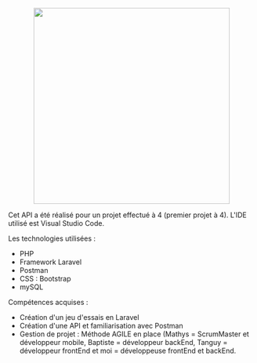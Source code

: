 <p align="center"><a href="https://laravel.com" target="_blank"><img src="https://raw.githubusercontent.com/laravel/art/master/logo-lockup/5%20SVG/2%20CMYK/1%20Full%20Color/laravel-logolockup-cmyk-red.svg" width="400"></a></p>

Cet API a été réalisé pour un projet effectué à 4 (premier projet à 4). 
L'IDE utilisé est Visual Studio Code. 

Les technologies utilisées :

- PHP
- Framework Laravel 
- Postman
- CSS : Bootstrap
- mySQL

Compétences acquises :

- Création d'un jeu d'essais en Laravel 
- Création d'une API et familiarisation avec Postman
- Gestion de projet : Méthode AGILE en place (Mathys = ScrumMaster et développeur mobile, Baptiste = développeur backEnd, Tanguy = développeur frontEnd et moi = développeuse frontEnd et backEnd. 
